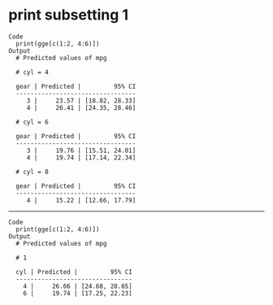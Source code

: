 # print subsetting 1

    Code
      print(gge[c(1:2, 4:6)])
    Output
      # Predicted values of mpg
      
      # cyl = 4
      
      gear | Predicted |         95% CI
      ---------------------------------
         3 |     23.57 | [18.82, 28.33]
         4 |     26.41 | [24.35, 28.46]
      
      # cyl = 6
      
      gear | Predicted |         95% CI
      ---------------------------------
         3 |     19.76 | [15.51, 24.01]
         4 |     19.74 | [17.14, 22.34]
      
      # cyl = 8
      
      gear | Predicted |         95% CI
      ---------------------------------
         4 |     15.22 | [12.66, 17.79]

---

    Code
      print(gge[c(1:2, 4:6)])
    Output
      # Predicted values of mpg
      
      # 1
      
      cyl | Predicted |         95% CI
      --------------------------------
        4 |     26.66 | [24.68, 28.65]
        6 |     19.74 | [17.25, 22.23]

